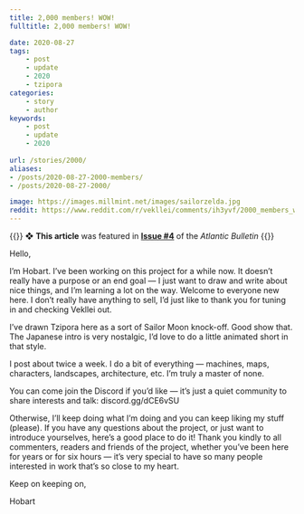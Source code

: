 ```yaml
---
title: 2,000 members! WOW!
fulltitle: 2,000 members! WOW!

date: 2020-08-27
tags:
    - post
    - update
    - 2020
    - tzipora
categories:
    - story
    - author
keywords:
    - post
    - update
    - 2020
    
url: /stories/2000/
aliases:
- /posts/2020-08-27-2000-members/
- /posts/2020-08-27-2000/

image: https://images.millmint.net/images/sailorzelda.jpg
reddit: https://www.reddit.com/r/vekllei/comments/ih3yvf/2000_members_wow/
---
```


{{<hint story>}}
❖ **This article** was featured in [**Issue #4**](/news/bulletin/2020/4) of the *Atlantic Bulletin*
{{</hint>}}

Hello,

I’m Hobart. I’ve been working on this project for a while now. It doesn’t really have a purpose or an end goal — I just want to draw and write about nice things, and I’m learning a lot on the way.
Welcome to everyone new here. I don’t really have anything to sell, I’d just like to thank you for tuning in and checking Vekllei out.

I’ve drawn Tzipora here as a sort of Sailor Moon knock-off. Good show that. The Japanese intro is very nostalgic, I’d love to do a little animated short in that style.

I post about twice a week. I do a bit of everything — machines, maps, characters, landscapes, architecture, etc. I’m truly a master of none.

You can come join the Discord if you’d like — it’s just a quiet community to share interests and talk: discord.gg/dCE6vSU

Otherwise, I’ll keep doing what I’m doing and you can keep liking my stuff (please). If you have any questions about the project, or just want to introduce yourselves, here’s a good place to do it!
Thank you kindly to all commenters, readers and friends of the project, whether you’ve been here for years or for six hours — it’s very special to have so many people interested in work that’s so close to my heart.

Keep on keeping on,

Hobart
